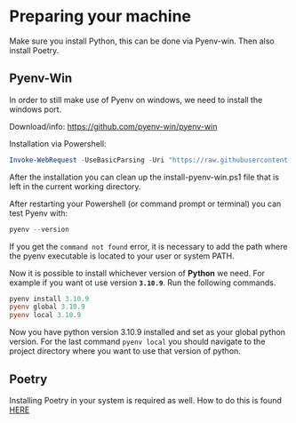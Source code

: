 # Preparing your machine
Make sure you install Python, this can be done via Pyenv-win. Then also install Poetry. 

## Pyenv-Win 
In order to still make use of Pyenv on windows, we need to install the windows port. 

Download/info: https://github.com/pyenv-win/pyenv-win

Installation via Powershell: 
```powershell
Invoke-WebRequest -UseBasicParsing -Uri "https://raw.githubusercontent.com/pyenv-win/pyenv-win/master/pyenv-win/install-pyenv-win.ps1" -OutFile "./install-pyenv-win.ps1"; &"./install-pyenv-win.ps1"
```

After the installation you can clean up the install-pyenv-win.ps1 file that is left in the current working directory. 

After restarting your Powershell (or command prompt or terminal) you can test Pyenv with:
```powershell
pyenv --version
```

If you get the `command not found` error, it is necessary to add the path where the pyenv executable is located to your user or system PATH.

Now it is possible to install whichever version of **Python** we need. For example if you want ot use version **`3.10.9`**. Run the following commands.
```powershell
pyenv install 3.10.9
pyenv global 3.10.9
pyenv local 3.10.9
```
Now you have python version 3.10.9 installed and set as your global python version. For the last command `pyenv local` you should navigate to the project directory where you want to use that version of python. 

## Poetry
Installing Poetry in your system is required as well. How to do this is found [HERE](poetry.md)